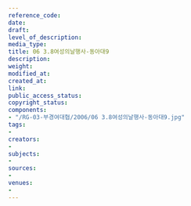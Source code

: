 ```yaml
---
reference_code: 
date: 
draft: 
level_of_description: 
media_type: 
title: 06 3.8여성의날행사-동아대9
description: 
weight: 
modified_at: 
created_at: 
link: 
public_access_status: 
copyright_status: 
components:
- "/RG-03-부경여대협/2006/06 3.8여성의날행사-동아대9.jpg"
tags:
- 
creators:
- 
subjects:
- 
sources:
- 
venues:
- 
---
```

